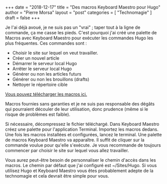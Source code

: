 +++
date       = "2018-12-17"
title      = "Des macros Keyboard Maestro pour Hugo"
author     = "Pierre Morsa"
layout     = "post"
categories = [ "Technomagie" ]
draft      = false
+++

Je l'ai déjà avoué, je ne suis pas un "vrai" ; taper tout à la ligne de commande, ça me casse les pieds. C'est pourquoi j'ai créé une palette de Macros avec Keyboard Maestro pour exécuter les commandes Hugo les plus fréquentes. Ces commandes sont :

* Choisir le site sur lequel on veut travailler.
* Créer un nouvel article
* Démarrer le serveur local Hugo
* Arrêter le serveur local Hugo
* Générer ou non les articles futurs
* Générer ou non les brouillons (drafts)
* Nettoyer le répertoire cible

[Vous pouvez télécharger les macros ici.](/files/hugo_macros.kmmacros.zip)

Macros fournies sans garanties et je ne suis pas responsable des dégâts qui pourraient découler de leur utilisation, donc prudence (même si le risque de problèmes est faible).

Si nécessaire, décompressez le fichier téléchargé. Dans Keyboard Maestro créez une palette pour l'application Terminal. Importez les macros dedans. Une fois les macros installées et configurées, lancez le terminal. Une palette de macros Keyboard Maestro va apparaître. Il suffit de cliquer sur la commande voulue pour qu'elle s'exécute. Je vous recommande de toujours commencer par choisir le site sur lequel vous allez travailler.

Vous aurez peut-être besoin de personnaliser le chemin d'accès dans les macros. Le chemin par défaut que j'ai configuré est ~/Sites/Hugo. Si vous utilisez Hugo et Keyboard Maestro vous êtes probablement adepte de la technomagie et cela devrait être simple pour vous.
